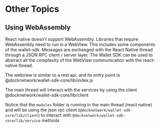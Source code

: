 # Other Topics

## Using WebAssembly

React native doesn't support WebAssembly. Libraries that require WebAssembly need to run in a WebView. This includes some components of the wallet-sdk. Messages are exchanged with the React Native thread through a JSON RPC client / server layer. The Wallet SDK can be used to abstract all the complexity of the WebView communication with the react-native thread.

The webview is similar to a rest api, and its entry point is
@docknetwork/wallet-sdk-core/lib/index.js

The main thread will interact with the services by using the client 
@docknetwork/wallet-sdk-core/lib/client

Notice that the `modules` folder is running in the main thread (react native) and will be using the json rpc client (`@docknetwork/wallet-sdk-core/lib/client`) to interact with `@docknetwork/wallet-sdk-core/lib/service` methods


